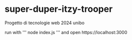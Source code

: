 # super-duper-itzy-trooper
Progetto di tecnologie web 2024 unibo

run with
'''
node index.js
'''
and open https://localhost:3000
